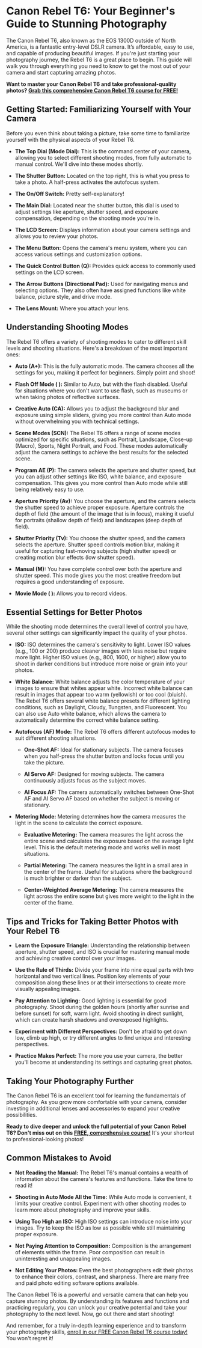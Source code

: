 # Canon Rebel T6: Your Beginner's Guide to Stunning Photography

The Canon Rebel T6, also known as the EOS 1300D outside of North America, is a fantastic entry-level DSLR camera. It’s affordable, easy to use, and capable of producing beautiful images. If you're just starting your photography journey, the Rebel T6 is a great place to begin. This guide will walk you through everything you need to know to get the most out of your camera and start capturing amazing photos.

**Want to master your Canon Rebel T6 and take professional-quality photos? [Grab this comprehensive Canon Rebel T6 course for FREE!](https://udemywork.com/canon-rebel-t6)**

## Getting Started: Familiarizing Yourself with Your Camera

Before you even think about taking a picture, take some time to familiarize yourself with the physical aspects of your Rebel T6.

*   **The Top Dial (Mode Dial):** This is the command center of your camera, allowing you to select different shooting modes, from fully automatic to manual control. We'll dive into these modes shortly.

*   **The Shutter Button:** Located on the top right, this is what you press to take a photo. A half-press activates the autofocus system.

*   **The On/Off Switch:** Pretty self-explanatory!

*   **The Main Dial:** Located near the shutter button, this dial is used to adjust settings like aperture, shutter speed, and exposure compensation, depending on the shooting mode you're in.

*   **The LCD Screen:** Displays information about your camera settings and allows you to review your photos.

*   **The Menu Button:** Opens the camera's menu system, where you can access various settings and customization options.

*   **The Quick Control Button (Q):** Provides quick access to commonly used settings on the LCD screen.

*   **The Arrow Buttons (Directional Pad):** Used for navigating menus and selecting options. They also often have assigned functions like white balance, picture style, and drive mode.

*   **The Lens Mount:** Where you attach your lens.

## Understanding Shooting Modes

The Rebel T6 offers a variety of shooting modes to cater to different skill levels and shooting situations. Here's a breakdown of the most important ones:

*   **Auto (A+):** This is the fully automatic mode. The camera chooses all the settings for you, making it perfect for beginners. Simply point and shoot!

*   **Flash Off Mode ( ):**  Similar to Auto, but with the flash disabled. Useful for situations where you don't want to use flash, such as museums or when taking photos of reflective surfaces.

*   **Creative Auto (CA):** Allows you to adjust the background blur and exposure using simple sliders, giving you more control than Auto mode without overwhelming you with technical settings.

*   **Scene Modes (SCN):** The Rebel T6 offers a range of scene modes optimized for specific situations, such as Portrait, Landscape, Close-up (Macro), Sports, Night Portrait, and Food. These modes automatically adjust the camera settings to achieve the best results for the selected scene.

*   **Program AE (P):**  The camera selects the aperture and shutter speed, but you can adjust other settings like ISO, white balance, and exposure compensation. This gives you more control than Auto mode while still being relatively easy to use.

*   **Aperture Priority (Av):** You choose the aperture, and the camera selects the shutter speed to achieve proper exposure. Aperture controls the depth of field (the amount of the image that is in focus), making it useful for portraits (shallow depth of field) and landscapes (deep depth of field).

*   **Shutter Priority (Tv):** You choose the shutter speed, and the camera selects the aperture. Shutter speed controls motion blur, making it useful for capturing fast-moving subjects (high shutter speed) or creating motion blur effects (low shutter speed).

*   **Manual (M):** You have complete control over both the aperture and shutter speed. This mode gives you the most creative freedom but requires a good understanding of exposure.

*   **Movie Mode ( ):**  Allows you to record videos.

## Essential Settings for Better Photos

While the shooting mode determines the overall level of control you have, several other settings can significantly impact the quality of your photos.

*   **ISO:** ISO determines the camera's sensitivity to light. Lower ISO values (e.g., 100 or 200) produce cleaner images with less noise but require more light. Higher ISO values (e.g., 800, 1600, or higher) allow you to shoot in darker conditions but introduce more noise or grain into your photos.

*   **White Balance:** White balance adjusts the color temperature of your images to ensure that whites appear white. Incorrect white balance can result in images that appear too warm (yellowish) or too cool (bluish). The Rebel T6 offers several white balance presets for different lighting conditions, such as Daylight, Cloudy, Tungsten, and Fluorescent. You can also use Auto white balance, which allows the camera to automatically determine the correct white balance setting.

*   **Autofocus (AF) Mode:** The Rebel T6 offers different autofocus modes to suit different shooting situations.

    *   **One-Shot AF:** Ideal for stationary subjects. The camera focuses when you half-press the shutter button and locks focus until you take the picture.

    *   **AI Servo AF:** Designed for moving subjects. The camera continuously adjusts focus as the subject moves.

    *   **AI Focus AF:** The camera automatically switches between One-Shot AF and AI Servo AF based on whether the subject is moving or stationary.

*   **Metering Mode:** Metering determines how the camera measures the light in the scene to calculate the correct exposure.

    *   **Evaluative Metering:** The camera measures the light across the entire scene and calculates the exposure based on the average light level. This is the default metering mode and works well in most situations.

    *   **Partial Metering:** The camera measures the light in a small area in the center of the frame. Useful for situations where the background is much brighter or darker than the subject.

    *   **Center-Weighted Average Metering:** The camera measures the light across the entire scene but gives more weight to the light in the center of the frame.

## Tips and Tricks for Taking Better Photos with Your Rebel T6

*   **Learn the Exposure Triangle:** Understanding the relationship between aperture, shutter speed, and ISO is crucial for mastering manual mode and achieving creative control over your images.

*   **Use the Rule of Thirds:** Divide your frame into nine equal parts with two horizontal and two vertical lines. Position key elements of your composition along these lines or at their intersections to create more visually appealing images.

*   **Pay Attention to Lighting:** Good lighting is essential for good photography. Shoot during the golden hours (shortly after sunrise and before sunset) for soft, warm light. Avoid shooting in direct sunlight, which can create harsh shadows and overexposed highlights.

*   **Experiment with Different Perspectives:** Don't be afraid to get down low, climb up high, or try different angles to find unique and interesting perspectives.

*   **Practice Makes Perfect:** The more you use your camera, the better you'll become at understanding its settings and capturing great photos.

## Taking Your Photography Further

The Canon Rebel T6 is an excellent tool for learning the fundamentals of photography. As you grow more comfortable with your camera, consider investing in additional lenses and accessories to expand your creative possibilities.

**Ready to dive deeper and unlock the full potential of your Canon Rebel T6? Don't miss out on this [FREE, comprehensive course!](https://udemywork.com/canon-rebel-t6)** It's your shortcut to professional-looking photos!

## Common Mistakes to Avoid

*   **Not Reading the Manual:** The Rebel T6's manual contains a wealth of information about the camera's features and functions. Take the time to read it!

*   **Shooting in Auto Mode All the Time:** While Auto mode is convenient, it limits your creative control. Experiment with other shooting modes to learn more about photography and improve your skills.

*   **Using Too High an ISO:** High ISO settings can introduce noise into your images. Try to keep the ISO as low as possible while still maintaining proper exposure.

*   **Not Paying Attention to Composition:** Composition is the arrangement of elements within the frame. Poor composition can result in uninteresting and unappealing images.

*   **Not Editing Your Photos:** Even the best photographers edit their photos to enhance their colors, contrast, and sharpness. There are many free and paid photo editing software options available.

The Canon Rebel T6 is a powerful and versatile camera that can help you capture stunning photos. By understanding its features and functions and practicing regularly, you can unlock your creative potential and take your photography to the next level. Now, go out there and start shooting!

And remember, for a truly in-depth learning experience and to transform your photography skills, [enroll in our FREE Canon Rebel T6 course today!](https://udemywork.com/canon-rebel-t6) You won't regret it!
